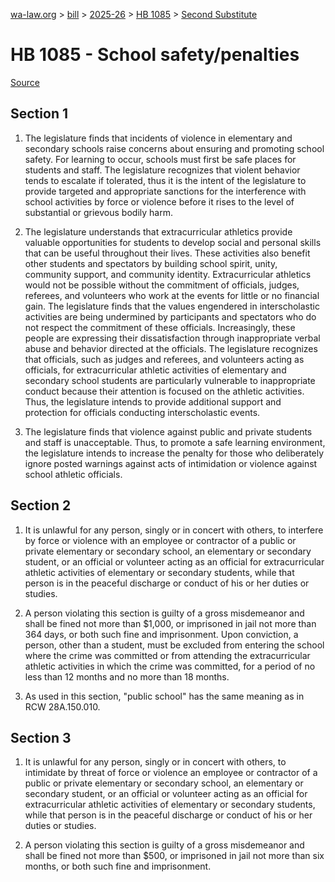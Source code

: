 [wa-law.org](/) > [bill](/bill/) > [2025-26](/bill/2025-26/) > [HB 1085](/bill/2025-26/hb/1085/) > [Second Substitute](/bill/2025-26/hb/1085/S2/)

# HB 1085 - School safety/penalties

[Source](http://lawfilesext.leg.wa.gov/biennium/2025-26/Pdf/Bills/House%20Bills/1085-S2.pdf)

## Section 1
1. The legislature finds that incidents of violence in elementary and secondary schools raise concerns about ensuring and promoting school safety. For learning to occur, schools must first be safe places for students and staff. The legislature recognizes that violent behavior tends to escalate if tolerated, thus it is the intent of the legislature to provide targeted and appropriate sanctions for the interference with school activities by force or violence before it rises to the level of substantial or grievous bodily harm.

2. The legislature understands that extracurricular athletics provide valuable opportunities for students to develop social and personal skills that can be useful throughout their lives. These activities also benefit other students and spectators by building school spirit, unity, community support, and community identity. Extracurricular athletics would not be possible without the commitment of officials, judges, referees, and volunteers who work at the events for little or no financial gain. The legislature finds that the values engendered in interscholastic activities are being undermined by participants and spectators who do not respect the commitment of these officials. Increasingly, these people are expressing their dissatisfaction through inappropriate verbal abuse and behavior directed at the officials. The legislature recognizes that officials, such as judges and referees, and volunteers acting as officials, for extracurricular athletic activities of elementary and secondary school students are particularly vulnerable to inappropriate conduct because their attention is focused on the athletic activities. Thus, the legislature intends to provide additional support and protection for officials conducting interscholastic events.

3. The legislature finds that violence against public and private students and staff is unacceptable. Thus, to promote a safe learning environment, the legislature intends to increase the penalty for those who deliberately ignore posted warnings against acts of intimidation or violence against school athletic officials.

## Section 2
1. It is unlawful for any person, singly or in concert with others, to interfere by force or violence with an employee or contractor of a public or private elementary or secondary school, an elementary or secondary student, or an official or volunteer acting as an official for extracurricular athletic activities of elementary or secondary students, while that person is in the peaceful discharge or conduct of his or her duties or studies.

2. A person violating this section is guilty of a gross misdemeanor and shall be fined not more than $1,000, or imprisoned in jail not more than 364 days, or both such fine and imprisonment. Upon conviction, a person, other than a student, must be excluded from entering the school where the crime was committed or from attending the extracurricular athletic activities in which the crime was committed, for a period of no less than 12 months and no more than 18 months.

3. As used in this section, "public school" has the same meaning as in RCW 28A.150.010.

## Section 3
1. It is unlawful for any person, singly or in concert with others, to intimidate by threat of force or violence an employee or contractor of a public or private elementary or secondary school, an elementary or secondary student, or an official or volunteer acting as an official for extracurricular athletic activities of elementary or secondary students, while that person is in the peaceful discharge or conduct of his or her duties or studies.

2. A person violating this section is guilty of a gross misdemeanor and shall be fined not more than $500, or imprisoned in jail not more than six months, or both such fine and imprisonment.
